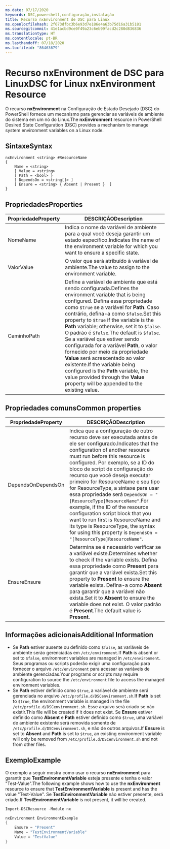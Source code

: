 ```yaml
---
ms.date: 07/17/2020
keywords: DSC,powershell,configuração,instalação
title: Recurso nxEnvironment de DSC para Linux
ms.openlocfilehash: 2f673dfbc3b6e93d7e186e4a63b75d16a31b5181
ms.sourcegitcommit: 41e1acbd9ce0f49a23c6eb99facd2c280d836836
ms.translationtype: HT
ms.contentlocale: pt-BR
ms.lasthandoff: 07/18/2020
ms.locfileid: "86463679"
---
```

# <a name="dsc-for-linux-nxenvironment-resource"></a><span data-ttu-id="1b06d-103">Recurso nxEnvironment de DSC para Linux</span><span class="sxs-lookup"><span data-stu-id="1b06d-103">DSC for Linux nxEnvironment Resource</span></span>

<span data-ttu-id="1b06d-104">O recurso **nxEnvironment** na Configuração de Estado Desejado (DSC) do PowerShell fornece um mecanismo para gerenciar as variáveis de ambiente do sistema em um nó do Linux.</span><span class="sxs-lookup"><span data-stu-id="1b06d-104">The **nxEnvironment** resource in PowerShell Desired State Configuration (DSC) provides a mechanism to manage system environment variables on a Linux node.</span></span>

## <a name="syntax"></a><span data-ttu-id="1b06d-105">Sintaxe</span><span class="sxs-lookup"><span data-stu-id="1b06d-105">Syntax</span></span>

```Syntax
nxEnvironment <string> #ResourceName
{
    Name = <string>
    [ Value = <string>
    [ Path = <bool> }
    [ DependsOn = <string[]> ]
    [ Ensure = <string> { Absent | Present }  ]
}
```

## <a name="properties"></a><span data-ttu-id="1b06d-106">Propriedades</span><span class="sxs-lookup"><span data-stu-id="1b06d-106">Properties</span></span>

|<span data-ttu-id="1b06d-107">Propriedade</span><span class="sxs-lookup"><span data-stu-id="1b06d-107">Property</span></span> |<span data-ttu-id="1b06d-108">DESCRIÇÃO</span><span class="sxs-lookup"><span data-stu-id="1b06d-108">Description</span></span> |
|---|---|
|<span data-ttu-id="1b06d-109">Nome</span><span class="sxs-lookup"><span data-stu-id="1b06d-109">Name</span></span> |<span data-ttu-id="1b06d-110">Indica o nome da variável de ambiente para a qual você deseja garantir um estado específico.</span><span class="sxs-lookup"><span data-stu-id="1b06d-110">Indicates the name of the environment variable for which you want to ensure a specific state.</span></span> |
|<span data-ttu-id="1b06d-111">Valor</span><span class="sxs-lookup"><span data-stu-id="1b06d-111">Value</span></span> |<span data-ttu-id="1b06d-112">O valor que será atribuído à variável de ambiente.</span><span class="sxs-lookup"><span data-stu-id="1b06d-112">The value to assign to the environment variable.</span></span> |
|<span data-ttu-id="1b06d-113">Caminho</span><span class="sxs-lookup"><span data-stu-id="1b06d-113">Path</span></span> |<span data-ttu-id="1b06d-114">Define a variável de ambiente que está sendo configurada.</span><span class="sxs-lookup"><span data-stu-id="1b06d-114">Defines the environment variable that is being configured.</span></span> <span data-ttu-id="1b06d-115">Defina essa propriedade como `$true` se a variável for **Path**. Caso contrário, defina-a como `$false`.</span><span class="sxs-lookup"><span data-stu-id="1b06d-115">Set this property to `$true` if the variable is the **Path** variable; otherwise, set it to `$false`.</span></span> <span data-ttu-id="1b06d-116">O padrão é `$false`.</span><span class="sxs-lookup"><span data-stu-id="1b06d-116">The default is `$false`.</span></span> <span data-ttu-id="1b06d-117">Se a variável que estiver sendo configurada for a variável **Path**, o valor fornecido por meio da propriedade **Value** será acrescentado ao valor existente.</span><span class="sxs-lookup"><span data-stu-id="1b06d-117">If the variable being configured is the **Path** variable, the value provided through the **Value** property will be appended to the existing value.</span></span> |

## <a name="common-properties"></a><span data-ttu-id="1b06d-118">Propriedades comuns</span><span class="sxs-lookup"><span data-stu-id="1b06d-118">Common properties</span></span>

|<span data-ttu-id="1b06d-119">Propriedade</span><span class="sxs-lookup"><span data-stu-id="1b06d-119">Property</span></span> |<span data-ttu-id="1b06d-120">DESCRIÇÃO</span><span class="sxs-lookup"><span data-stu-id="1b06d-120">Description</span></span> |
|---|---|
|<span data-ttu-id="1b06d-121">DependsOn</span><span class="sxs-lookup"><span data-stu-id="1b06d-121">DependsOn</span></span> |<span data-ttu-id="1b06d-122">Indica que a configuração de outro recurso deve ser executada antes de ele ser configurado.</span><span class="sxs-lookup"><span data-stu-id="1b06d-122">Indicates that the configuration of another resource must run before this resource is configured.</span></span> <span data-ttu-id="1b06d-123">Por exemplo, se a ID do bloco de script de configuração do recurso que você deseja executar primeiro for ResourceName e seu tipo for ResourceType, a sintaxe para usar essa propriedade será `DependsOn = "[ResourceType]ResourceName"`.</span><span class="sxs-lookup"><span data-stu-id="1b06d-123">For example, if the ID of the resource configuration script block that you want to run first is ResourceName and its type is ResourceType, the syntax for using this property is `DependsOn = "[ResourceType]ResourceName"`.</span></span> |
|<span data-ttu-id="1b06d-124">Ensure</span><span class="sxs-lookup"><span data-stu-id="1b06d-124">Ensure</span></span> |<span data-ttu-id="1b06d-125">Determina se é necessário verificar se a variável existe.</span><span class="sxs-lookup"><span data-stu-id="1b06d-125">Determines whether to check if the variable exists.</span></span> <span data-ttu-id="1b06d-126">Defina essa propriedade como **Present** para garantir que a variável exista.</span><span class="sxs-lookup"><span data-stu-id="1b06d-126">Set this property to **Present** to ensure the variable exists.</span></span> <span data-ttu-id="1b06d-127">Defina-a como **Absent** para garantir que a variável não exista.</span><span class="sxs-lookup"><span data-stu-id="1b06d-127">Set it to **Absent** to ensure the variable does not exist.</span></span> <span data-ttu-id="1b06d-128">O valor padrão é **Present**.</span><span class="sxs-lookup"><span data-stu-id="1b06d-128">The default value is **Present**.</span></span> |

## <a name="additional-information"></a><span data-ttu-id="1b06d-129">Informações adicionais</span><span class="sxs-lookup"><span data-stu-id="1b06d-129">Additional Information</span></span>

- <span data-ttu-id="1b06d-130">Se **Path** estiver ausente ou definido como `$false`, as variáveis de ambiente serão gerenciadas em `/etc/environment`.</span><span class="sxs-lookup"><span data-stu-id="1b06d-130">If **Path** is absent or set to `$false`, environment variables are managed in `/etc/environment`.</span></span>
  <span data-ttu-id="1b06d-131">Seus programas ou scripts poderão exigir uma configuração para fornecer o arquivo `/etc/environment` para acessar as variáveis de ambiente gerenciadas.</span><span class="sxs-lookup"><span data-stu-id="1b06d-131">Your programs or scripts may require configuration to source the `/etc/environment` file to access the managed environment variables.</span></span>
- <span data-ttu-id="1b06d-132">Se **Path** estiver definido como `$true`, a variável de ambiente será gerenciada no arquivo `/etc/profile.d/DSCenvironment.sh`.</span><span class="sxs-lookup"><span data-stu-id="1b06d-132">If **Path** is set to `$true`, the environment variable is managed in the file `/etc/profile.d/DSCenvironment.sh`.</span></span> <span data-ttu-id="1b06d-133">Esse arquivo será criado se não existir.</span><span class="sxs-lookup"><span data-stu-id="1b06d-133">This file will be created if it does not exist.</span></span> <span data-ttu-id="1b06d-134">Se **Ensure** estiver definido como **Absent** e **Path** estiver definido como `$true`, uma variável de ambiente existente será removida somente de `/etc/profile.d/DSCenvironment.sh`, e não de outros arquivos.</span><span class="sxs-lookup"><span data-stu-id="1b06d-134">If **Ensure** is set to **Absent** and **Path** is set to `$true`, an existing environment variable will only be removed from `/etc/profile.d/DSCenvironment.sh` and not from other files.</span></span>

## <a name="example"></a><span data-ttu-id="1b06d-135">Exemplo</span><span class="sxs-lookup"><span data-stu-id="1b06d-135">Example</span></span>

<span data-ttu-id="1b06d-136">O exemplo a seguir mostra como usar o recurso **nxEnvironment** para garantir que **TestEnvironmentVariable** esteja presente e tenha o valor "Test-Value".</span><span class="sxs-lookup"><span data-stu-id="1b06d-136">The following example shows how to use the **nxEnvironment** resource to ensure that **TestEnvironmentVariable** is present and has the value "Test-Value".</span></span> <span data-ttu-id="1b06d-137">Se **TestEnvironmentVariable** não estiver presente, será criado.</span><span class="sxs-lookup"><span data-stu-id="1b06d-137">If **TestEnvironmentVariable** is not present, it will be created.</span></span>

```powershell
Import-DSCResource -Module nx

nxEnvironment EnvironmentExample
{
    Ensure = "Present"
    Name = "TestEnvironmentVariable"
    Value = "TestValue"
}
```
